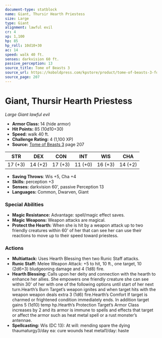```yaml
---
document-type: statblock
name: Giant, Thursir Hearth Priestess
size: Large
type: Giant
alignment: lawful evil
cr: 4
xp: 1,100
hp: 85
hp_roll: 10d10+30
ac: 14
speed: walk 40 ft.
senses: darkvision 60 ft. 
passive_perception: 13
source_title: Tome of Beasts 3
source_url: https://koboldpress.com/kpstore/product/tome-of-beasts-3-for-5th-edition/
source_page: 207
---
```


# Giant, Thursir Hearth Priestess

*Large* *Giant* *lawful evil*

- **Armor Class:** 14 (hide armor)
- **Hit Points:** 85 (10d10+30)
- **Speed:** walk 40 ft.
- **Challenge Rating:** 4 (1,100 XP)
- **Source:** [Tome of Beasts 3](https://koboldpress.com/kpstore/product/tome-of-beasts-3-for-5th-edition/) page 207

| STR | DEX | CON | INT | WIS | CHA |
| --- | --- | --- | --- | --- | --- |
| 17 (+3) | 14 (+2) | 17 (+3) | 11 (+0) | 16 (+3) | 14 (+2) |

- **Saving Throws**: Wis +5, Cha +4
- **Skills:** perception +3
- **Senses:** darkvision 60', passive Perception 13
- **Languages:** Common, Dwarven, Giant

### Special Abilities

- **Magic Resistance:** Advantage: spell/magic effect saves.
- **Magic Weapons:** Weapon attacks are magical.
- **Protect the Hearth:** When she is hit by a weapon attack up to two friendly creatures within 60' of her that can see her can use their reactions to move up to their speed toward priestess.

### Actions

- **Multiattack:** Uses Hearth Blessing then two Runic Staff attacks.
- **Runic Staff:** Melee Weapon Attack: +5 to hit, 10 ft., one target, 10 (2d6+3) bludgeoning damage and 4 (1d8) fire.
- **Hearth Blessing:** Calls upon her deity and connection with the hearth to enhance her allies. She empowers one friendly creature she can see within 30' of her with one of the following options until start of her next turn.Hearth’s Burn Target’s weapon ignites and when target hits with the weapon weapon deals extra 3 (1d6) fire.Hearth’s Comfort If target is charmed or frightened condition immediately ends. In addition target gains 5 (1d10) temp hp.Hearth’s Protection Target’s Armor Class increases by 2 and its armor is immune to spells and effects that target or affect the armor such as heat metal spell or a rust monster’s antennae.
- **Spellcasting:** Wis (DC 13): At will: mending spare the dying thaumaturgy3/day ea: cure wounds heat metal1/day: haste

